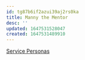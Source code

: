 ```yaml
---
id: tg87b6if2azui39aj2rs0ka
title: Manny the Mentor
desc: ''
updated: 1647531528047
created: 1647531489910
---
```


[Service Personas](https://swcompany.sharepoint.com/:b:/r/sites/GlobalSalesService/Shared%20Documents/UX%20(User%20Experience)/071620-Salesforce-Personas-Service.pdf?csf=1&web=1&e=opb6cO)